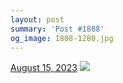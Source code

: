 ```yaml
---
layout: post
summary: 'Post #1808'
og_image: 1808-1280.jpg
---
```


<p>
  <time>
    <a href="/1808">August 15, 2023</a>
  </time>
  <a href="/1808">
    <img src="{{ site.assets_url }}/1808-640.jpg" srcset="{{ site.assets_url }}/1808-320.jpg 320w, {{ site.assets_url }}/1808-640.jpg 640w, {{ site.assets_url }}/1808-960.jpg 960w, {{ site.assets_url }}/1808-1280.jpg 1280w" sizes="(min-width: 700px) 50vw, calc(100vw - 2rem)" />
  </a>
</p>
